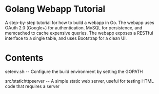 # Golang Webapp Tutorial

A step-by-step tutorial for how to build a webapp in Go.  The webapp uses
OAuth 2.0 (Google+) for authentication, MySQL for persistence, and memcached
to cache expensive queries.  The webapp exposes a RESTful interface to a
single table, and uses Bootstrap for a clean UI.

# Contents

setenv.sh -- Configure the build environment by setting the GOPATH

src/statichttpserver -- A simple static web server, useful for testing HTML code that requires a server
